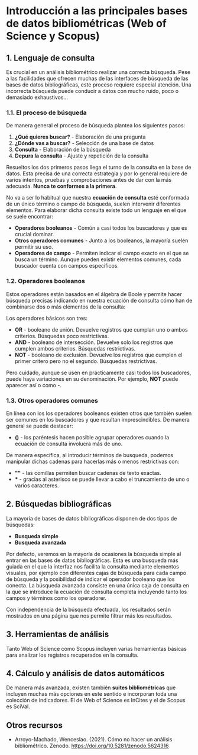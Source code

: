 # Introducción a las principales bases de datos bibliométricas (Web of Science y Scopus)

## 1. Lenguaje de consulta
Es crucial en un análisis bibliométrico realizar una correcta búsqueda. Pese a las facilidades que ofrecen muchas de las interfaces de búsqueda de las bases de datos bibliográficas, este proceso requiere especial atención. Una incorrecta búsqueda puede conducir a datos con mucho ruido, poco o demasiado exhaustivos...

### 1.1. El proceso de búsqueda
De manera general el proceso de búsqueda plantea los siguientes pasos:
1. **¿Qué quieres buscar?** - Elaboración de una pregunta
2. **¿Dónde vas a buscar?** - Selección de una base de datos
3. **Consulta** - Elaboración de la búsqueda
4. **Depura la consulta** - Ajuste y repetición de la consulta

Resueltos los dos primeros pasos llega el turno de la consulta en la base de datos. Esta precisa de una correcta estrategia y por lo general requiere de varios intentos, pruebas y comprobaciones antes de dar con la más adecuada. **Nunca te conformes a la primera**.

No va a ser lo habitual que nuestra **ecuación de consulta** esté conformada de un único término o campo de búsqueda, suelen intervenir diferentes elementos. Para elaborar dicha consulta existe todo un lenguaje en el que se suele encontrar:
* **Operadores booleanos** - Común a casi todos los buscadores y que es crucial dominar.
* **Otros operadores comunes** - Junto a los booleanos, la mayoría suelen permitir su uso.
* **Operadores de campo** - Permiten indicar el campo exacto en el que se busca un término. Aunque pueden existir elementos comunes, cada buscador cuenta con campos especificos.

### 1.2. Operadores booleanos
Estos operadores están basados en el álgebra de Boole y permite hacer búsqueda precisas indicando en nuestra ecuación de consulta cómo han de combinarse dos o más elementos de la consulta:

Los operadores básicos son tres:
* **OR** - booleano de unión. Devuelve registros que cumplan uno o ambos criterios. Búsquedas poco restrictivas.
* **AND** - booleano de intersección. Devuelve solo los registros que cumplen ambos criterios. Búsquedas restrictivas.
* **NOT** - booleano de exclusión. Devuelve los registros que cumplen el primer critero pero no el segundo. Búsquedas restrictivas.

Pero cuidado, aunque se usen en prácticamente casi todos los buscadores, puede haya variaciones en su denominación. Por ejemplo, **NOT** puede aparecer así o como **-**.

### 1.3. Otros operadores comunes
En línea con los los operadores booleanos existen otros que también suelen ser comunes en los buscadores y que resultan imprescindibles. De manera general se puede destacar:
* **()** - los paréntesis hacen posible agrupar operadores cuando la ecuación de consulta involucra más de uno.

De manera específica, al introducir términos de busqueda, podemos manipular dichas cadenas para hacerlas más o menos restrictivas con:
* **""** - las comillas permiten buscar cadenas de texto exactas.
* **\*** - gracias al asterisco se puede llevar a cabo el truncamiento de uno o varios caracteres.


## 2. Búsquedas bibliográficas
La mayoría de bases de datos bibliográficas disponen de dos tipos de búsquedas:
* **Busqueda simple**
* **Busqueda avanzada**

Por defecto, veremos en la mayoría de ocasiones la búsqueda simple al entrar en las bases de datos bibliográficas. Esta es una busqueda más guiada en el que la interfaz nos facilita la consulta mediante elementos visuales, por ejemplo con diferentes cajas de búsqueda para cada campo de búsqueda y la posibilidad de indicar el operador booleano que los conecta. La búsqueda avanzada consiste en una única caja de consulta en la que se introduce la ecuación de consulta completa incluyendo tanto los campos y términos como los operadorer.

Con independencia de la búsqueda efectuada, los resultados serán mostrados en una página que nos permite filtrar más los resultados.

## 3. Herramientas de análisis
Tanto Web of Science como Scopus incluyen varias herramientas básicas para analizar los registros recuperados en la consulta.



## 4. Cálculo y análisis de datos automáticos

De manera más avanzada, existen también **suites bibliométricas** que incluyen muchas más opciones en este sentido e incorporan toda una colección de indicadores. El de Web of Science es InCites y el de Scopus es SciVal.

## Otros recursos
* Arroyo-Machado, Wenceslao. (2021). Cómo no hacer un análisis bibliométrico. Zenodo. https://doi.org/10.5281/zenodo.5624316
